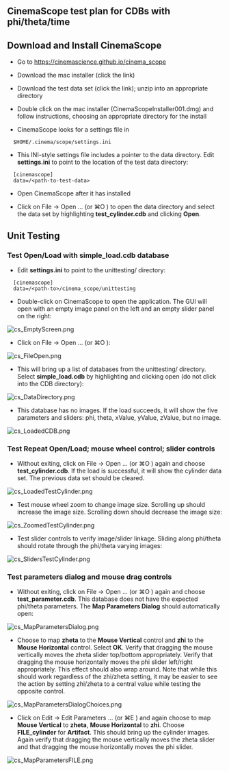 CinemaScope test plan for CDBs with phi/theta/time
---------------------------------------------------


## Download and Install CinemaScope

- Go to https://cinemascience.github.io/cinema_scope

- Download the mac installer (click the link)

- Download the test data set (click the link); unzip into an appropriate directory

- Double click on the mac installer (CinemaScopeInstaller001.dmg) and follow instructions, choosing an appropriate directory for the install

- CinemaScope looks for a settings file in

```
  $HOME/.cinema/scope/settings.ini
```

- This INI-style settings file includes a pointer to the data directory.  Edit **settings.ini** to point to the location of the test data directory:

```
  [cinemascope]
  data=/<path-to-test-data>

```

- Open CinemaScope after it has installed

- Click on File -> Open ... (or &#x2318;O ) to open the data directory and select the data set by highlighting **test_cylinder.cdb** and clicking **Open**.

## Unit Testing

### Test Open/Load with simple_load.cdb database

- Edit **settings.ini** to point to the unittesting/ directory:

```
  [cinemascope]
  data=/<path-to>/cinema_scope/unittesting

```

- Double-click on CinemaScope to open the application.  The GUI will open with an empty image panel on the left and an empty slider panel on the right:

![cs_EmptyScreen.png](img/cs_EmptyScreen.png)


- Click on File -> Open ... (or &#x2318;O ):

![cs_FileOpen.png](img/cs_FileOpen.png)

- This will bring up a list of databases from the unittesting/ directory.  Select **simple_load.cdb** by highlighting and clicking open (do not click into the CDB directory):

![cs_DataDirectory.png](img/cs_DataDirectory.png)

- This database has no images.  If the load succeeds, it will show the five parameters and sliders: phi, theta, xValue, yValue, zValue, but no image.  

![cs_LoadedCDB.png](img/cs_LoadedCDB.png)


### Test Repeat Open/Load; mouse wheel control; slider controls

- Without exiting, click on File -> Open ... (or &#x2318;O ) again and choose **test_cylinder.cdb**.  If the load is successful, it will show the cylinder data set.  The previous data set should be cleared.  

![cs_LoadedTestCylinder.png](img/cs_LoadedTestCylinder.png)


- Test mouse wheel zoom to change image size.  Scrolling up should increase the image size.  Scrolling down should decrease the image size:

![cs_ZoomedTestCylinder.png](img/cs_ZoomedTestCylinder.png)

- Test slider controls to verify image/slider linkage.  Sliding along phi/theta should rotate through the phi/theta varying images:

![cs_SlidersTestCylinder.png](img/cs_SlidersTestCylinder.png)


### Test parameters dialog and mouse drag controls

- Without exiting, click on File -> Open ... (or &#x2318;O ) again and choose **test_parameter.cdb**.  This database does not have the expected phi/theta parameters.  The **Map Parameters Dialog** should automatically open:

![cs_MapParametersDialog.png](img/cs_MapParametersDialog.png)

-  Choose to map **zheta** to the **Mouse Vertical** control and **zhi** to the **Mouse Horizontal** control.  Select **OK**.  Verify that dragging the mouse vertically moves the zheta slider top/bottom appropriately.  Verify that dragging the mouse horizontally moves the phi slider left/right appropriately.  This effect should also wrap around.  Note that while this should work regardless of the zhi/zheta setting, it may be easier to see the action by setting zhi/zheta to a central value while testing the opposite control.  

![cs_MapParametersDialogChoices.png](img/cs_MapParametersDialogChoices.png)

- Click on Edit -> Edit Parameters ... (or &#x2318;E ) and again choose to map **Mouse Vertical** to **zheta**, **Mouse Horizontal** to **zhi**.  Choose **FILE_cylinder** for **Artifact**.  This should bring up the cylinder images.  Again verify that dragging the mouse vertically moves the zheta slider and that dragging the mouse horizontally moves the phi slider.  

![cs_MapParametersFILE.png](img/cs_MapParametersFILE.png)
